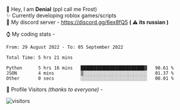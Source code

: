 🤚 Hey, I am **Denial** (ppl call me Frost)  
✨ Currently developing roblox games/scripts  
💎  My discord server - https://discord.gg/6ex8fQ5 **( ⚠ its russian )**  

⌚ My coding stats -

<!--START_SECTION:waka-->

```text
From: 29 August 2022 - To: 05 September 2022

Total Time: 5 hrs 21 mins

Python      5 hrs 16 mins   ████████████████████████▓   98.61 %
JSON        4 mins          ▒░░░░░░░░░░░░░░░░░░░░░░░░   01.37 %
Other       0 secs          ░░░░░░░░░░░░░░░░░░░░░░░░░   00.01 %
```

<!--END_SECTION:waka-->

🧥 Profile Visitors *(thanks to everyone)* -  
  
![visitors](https://visitor-badge.glitch.me/badge?page_id=FrostX-Official.FrostX-Official)
